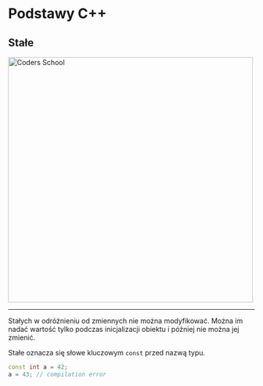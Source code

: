 <!-- .slide: data-background="#111111" -->

# Podstawy C++

## Stałe

<a href="https://coders.school">
    <img width="500" data-src="../img/coders_school_logo.png" alt="Coders School" class="plain">
</a>

___

Stałych w odróżnieniu od zmiennych nie można modyfikować. Można im nadać wartość tylko podczas inicjalizacji obiektu i później nie można jej zmienić.

Stałe oznacza się słowe kluczowym `const` przed nazwą typu.

```cpp
const int a = 42;
a = 43; // compilation error
```
